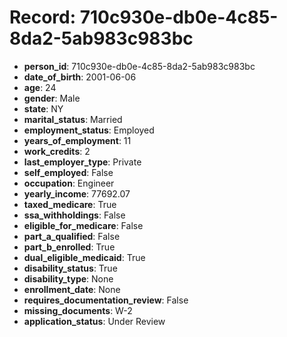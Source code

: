 # Record: 710c930e-db0e-4c85-8da2-5ab983c983bc

- **person_id**: 710c930e-db0e-4c85-8da2-5ab983c983bc
- **date_of_birth**: 2001-06-06
- **age**: 24
- **gender**: Male
- **state**: NY
- **marital_status**: Married
- **employment_status**: Employed
- **years_of_employment**: 11
- **work_credits**: 2
- **last_employer_type**: Private
- **self_employed**: False
- **occupation**: Engineer
- **yearly_income**: 77692.07
- **taxed_medicare**: True
- **ssa_withholdings**: False
- **eligible_for_medicare**: False
- **part_a_qualified**: False
- **part_b_enrolled**: True
- **dual_eligible_medicaid**: True
- **disability_status**: True
- **disability_type**: None
- **enrollment_date**: None
- **requires_documentation_review**: False
- **missing_documents**: W-2
- **application_status**: Under Review